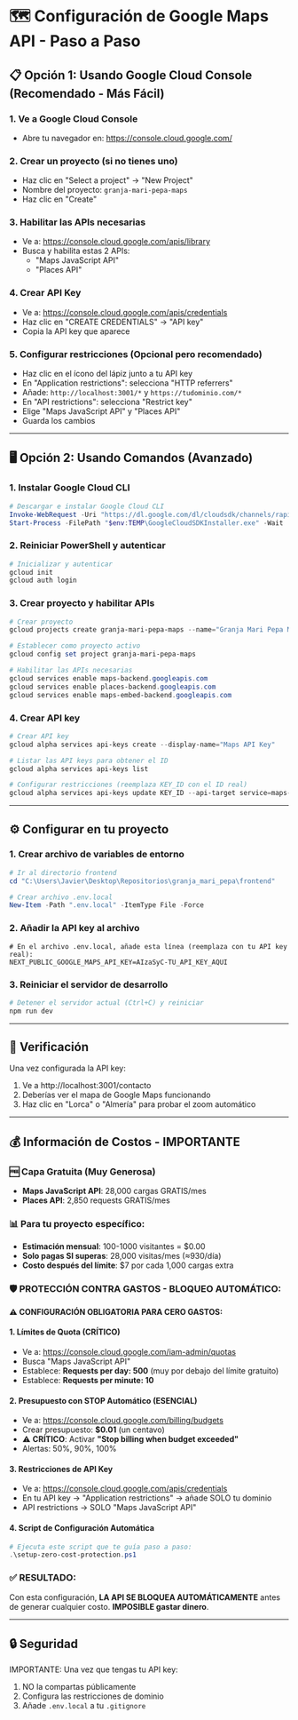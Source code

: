 # 🗺️ Configuración de Google Maps API - Paso a Paso

## 📋 Opción 1: Usando Google Cloud Console (Recomendado - Más Fácil)

### 1. Ve a Google Cloud Console
- Abre tu navegador en: https://console.cloud.google.com/

### 2. Crear un proyecto (si no tienes uno)
- Haz clic en "Select a project" → "New Project"
- Nombre del proyecto: `granja-mari-pepa-maps`
- Haz clic en "Create"

### 3. Habilitar las APIs necesarias
- Ve a: https://console.cloud.google.com/apis/library
- Busca y habilita estas 2 APIs:
  - "Maps JavaScript API"
  - "Places API"

### 4. Crear API Key
- Ve a: https://console.cloud.google.com/apis/credentials
- Haz clic en "CREATE CREDENTIALS" → "API key"
- Copia la API key que aparece

### 5. Configurar restricciones (Opcional pero recomendado)
- Haz clic en el ícono del lápiz junto a tu API key
- En "Application restrictions": selecciona "HTTP referrers"
- Añade: `http://localhost:3001/*` y `https://tudominio.com/*`
- En "API restrictions": selecciona "Restrict key"
- Elige "Maps JavaScript API" y "Places API"
- Guarda los cambios

---

## 🖥️ Opción 2: Usando Comandos (Avanzado)

### 1. Instalar Google Cloud CLI
```powershell
# Descargar e instalar Google Cloud CLI
Invoke-WebRequest -Uri "https://dl.google.com/dl/cloudsdk/channels/rapid/GoogleCloudSDKInstaller.exe" -OutFile "$env:TEMP\GoogleCloudSDKInstaller.exe"
Start-Process -FilePath "$env:TEMP\GoogleCloudSDKInstaller.exe" -Wait
```

### 2. Reiniciar PowerShell y autenticar
```powershell
# Inicializar y autenticar
gcloud init
gcloud auth login
```

### 3. Crear proyecto y habilitar APIs
```powershell
# Crear proyecto
gcloud projects create granja-mari-pepa-maps --name="Granja Mari Pepa Maps"

# Establecer como proyecto activo
gcloud config set project granja-mari-pepa-maps

# Habilitar las APIs necesarias
gcloud services enable maps-backend.googleapis.com
gcloud services enable places-backend.googleapis.com
gcloud services enable maps-embed-backend.googleapis.com
```

### 4. Crear API key
```powershell
# Crear API key
gcloud alpha services api-keys create --display-name="Maps API Key"

# Listar las API keys para obtener el ID
gcloud alpha services api-keys list

# Configurar restricciones (reemplaza KEY_ID con el ID real)
gcloud alpha services api-keys update KEY_ID --api-target service=maps-backend.googleapis.com --api-target service=places-backend.googleapis.com
```

---

## ⚙️ Configurar en tu proyecto

### 1. Crear archivo de variables de entorno
```powershell
# Ir al directorio frontend
cd "C:\Users\Javier\Desktop\Repositorios\granja_mari_pepa\frontend"

# Crear archivo .env.local
New-Item -Path ".env.local" -ItemType File -Force
```

### 2. Añadir la API key al archivo
```env
# En el archivo .env.local, añade esta línea (reemplaza con tu API key real):
NEXT_PUBLIC_GOOGLE_MAPS_API_KEY=AIzaSyC-TU_API_KEY_AQUI
```

### 3. Reiniciar el servidor de desarrollo
```powershell
# Detener el servidor actual (Ctrl+C) y reiniciar
npm run dev
```

---

## 🚀 Verificación

Una vez configurada la API key:
1. Ve a http://localhost:3001/contacto
2. Deberías ver el mapa de Google Maps funcionando
3. Haz clic en "Lorca" o "Almería" para probar el zoom automático

---

## 💰 Información de Costos - IMPORTANTE

### 🆓 Capa Gratuita (Muy Generosa)
- **Maps JavaScript API**: 28,000 cargas GRATIS/mes
- **Places API**: 2,850 requests GRATIS/mes

### 📊 Para tu proyecto específico:
- **Estimación mensual**: 100-1000 visitantes = $0.00
- **Solo pagas SI superas**: 28,000 visitas/mes (≈930/día)
- **Costo después del límite**: $7 por cada 1,000 cargas extra

### 🛡️ PROTECCIÓN CONTRA GASTOS - BLOQUEO AUTOMÁTICO:
**⚠️ CONFIGURACIÓN OBLIGATORIA PARA CERO GASTOS:**

#### 1. Límites de Quota (CRÍTICO)
- Ve a: https://console.cloud.google.com/iam-admin/quotas
- Busca "Maps JavaScript API"
- Establece: **Requests per day: 500** (muy por debajo del límite gratuito)
- Establece: **Requests per minute: 10**

#### 2. Presupuesto con STOP Automático (ESENCIAL)
- Ve a: https://console.cloud.google.com/billing/budgets
- Crear presupuesto: **$0.01** (un centavo)
- ⚠️ **CRÍTICO**: Activar **"Stop billing when budget exceeded"**
- Alertas: 50%, 90%, 100%

#### 3. Restricciones de API Key
- Ve a: https://console.cloud.google.com/apis/credentials
- En tu API key → "Application restrictions" → añade SOLO tu dominio
- API restrictions → SOLO "Maps JavaScript API"

#### 4. Script de Configuración Automática
```powershell
# Ejecuta este script que te guía paso a paso:
.\setup-zero-cost-protection.ps1
```

### ✅ RESULTADO: 
Con esta configuración, **LA API SE BLOQUEA AUTOMÁTICAMENTE** antes de generar cualquier costo. **IMPOSIBLE gastar dinero**.

---

## 🔒 Seguridad

IMPORTANTE: Una vez que tengas tu API key:
1. NO la compartas públicamente
2. Configura las restricciones de dominio
3. Añade `.env.local` a tu `.gitignore`